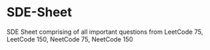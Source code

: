 # SDE-Sheet
SDE Sheet comprising of all important questions from LeetCode 75, LeetCode 150, NeetCode 75, NeetCode 150 
